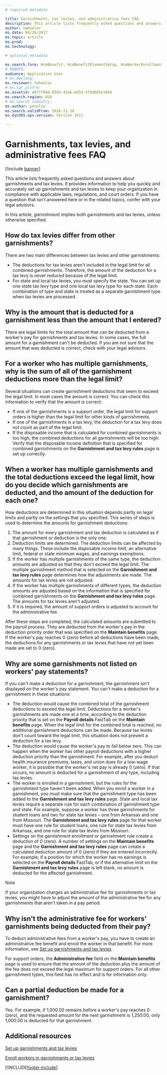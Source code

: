 ```yaml
---
# required metadata

title: Garnishments, tax levies, and administrative fees FAQ
description: This article lists frequently asked questions and answers about garnishments and tax levies.
author: twheeloc
ms.date: 06/20/2017
ms.topic: article
ms.prod: 
ms.technology: 

# optional metadata

ms.search.form: HcmBenefit, HcmBenefitElementSetup, HcmWorkerEnrollment, PayrollDisposableIncome, PayrollWorkerGarnishmentRule
# ROBOTS: 
audience: Application User
# ms.devlang: 
ms.reviewer: twheeloc
# ms.tgt_pltfrm: 
ms.assetid: e87ff0bd-0594-45a6-bd54-5f8d085e1894
ms.search.region: USA
# ms.search.industry: 
ms.author: panolte
ms.search.validFrom: 2016-11-30
ms.dyn365.ops.version: Version 1611

---
```


# Garnishments, tax levies, and administrative fees FAQ

[!include [banner](../../../../../finance/includes/banner.md)]

This article lists frequently asked questions and answers about garnishments and tax levies. It provides information to help you quickly and accurately set up garnishments and tax levies to keep your organization in compliance with applicable laws, regulations, and court orders. If you have a question that isn't answered here or in the related topics, confer with your legal advisors.

In this article, *garnishment* implies both garnishments and tax levies, unless otherwise specified.

## How do tax levies differ from other garnishments?

There are two main differences between tax levies and other garnishments:

- The deductions for tax levies aren't included in the legal limit for all combined garnishments. Therefore, the amount of the deduction for a tax levy is never reduced because of the legal limit.
- For state and local tax levies, you must specify the state. You can set up one state tax levy type and one local tax levy type for each state. Each combination of type and state is treated as a separate garnishment type when tax levies are processed.

## Why is the amount that is deducted for a garnishment less than the amount that I entered?

There are legal limits for the total amount that can be deducted from a worker's pay for garnishments and tax levies. In some cases, the full amount for a garnishment can't be deducted. If you are not sure that the amount that was deducted is correct, check with your legal advisors.

## For a worker who has multiple garnishments, why is the sum of all of the garnishment deductions more than the legal limit?

Several situations can create garnishment deductions that seem to exceed the legal limit. In most cases the amount is correct. You can check this information to verify that the amount is correct:

- If one of the garnishments is a support order, the legal limit for support orders is higher than the legal limit for other kinds of garnishments.
- If one of the garnishments is a tax levy, the deduction for a tax levy does not count as part of the legal limit.
- If the disposable income that is calculated for combined garnishments is too high, the combined deductions for all garnishments will be too high. Verify that the disposable income definition that is specified for combined garnishments on the **Garnishment and tax levy rules** page is set up correctly.

## When a worker has multiple garnishments and the total deductions exceed the legal limit, how do you decide which garnishments are deducted, and the amount of the deduction for each one?

How deductions are determined in this situation depends partly on legal limits and partly on the settings that you specified. This series of steps is used to determine the amounts for garnishment deductions:

1. The amount for every garnishment and tax deduction is calculated as if that garnishment or deduction is the only one.
2. Deduction limits are determined. The deduction limits can be affected by many things. These include the disposable income limit, an alternative limit, federal or state minimum wages, and earnings exemptions.
3. If the worker has multiple garnishments of the same type, the deduction amounts are adjusted so that they don't exceed the legal limit. The multiple garnishment method that is selected on the **Garnishment and tax levy rules** page determines how the adjustments are made. The amounts for tax levies are not adjusted.
4. If the worker has multiple garnishments of different types, the deduction amounts are adjusted based on the information that is specified for combined garnishments on the **Garnishment and tax levy rules** page. The amounts for tax levies aren't adjusted.
5. If it is required, the amount of support orders is adjusted to account for the administrative fee.

After these steps are completed, the calculated amounts are submitted to the payroll process. They are deducted from the worker's pay in the deduction priority order that was specified on the **Maintain benefits** page. If the worker's pay reaches 0 (zero) before all deductions have been made, the deductions for any garnishments or tax levies that have not yet been made are set to 0 (zero).

## Why are some garnishments not listed on workers' pay statements?

If you can't make a deduction for a garnishment, the garnishment isn't displayed on the worker's pay statement. You can't make a deduction for a garnishment in these situations:

- The deduction would cause the combined total of the garnishment deductions to exceed the legal limit. Deductions for a worker's garnishments are made one at a time, according to the deduction priority that is set on the **Payroll details** FastTab on the **Maintain benefits** page. When the legal limit for the combined total is reached, no additional garnishment deductions can be made. Because tax levies don't count toward the legal limit, this situation does not prevent a deduction for a tax levy.
- The deduction would cause the worker's pay to fall below zero. This can happen when the worker has other payroll deductions with a higher deduction priority than the garnishment. For example, after you deduct health insurance premiums, taxes, and union dues for a low-wage worker, it is possible that the worker's net pay is already 0 (zero). If that occurs, no amount is deducted for a garnishment of any type, including tax levies.
- The worker is enrolled in a garnishment, but the rules for the garnishment type haven't been added. When you enroll a worker in a garnishment, you must make sure that the garnishment type has been added to the **Garnishment and tax levy rules** page. State and local tax levies require a separate rule for each combination of garnishment type and state. For example, suppose a worker has three garnishments for student loans and two for state tax levies – one from Arkansas and one from Missouri. The **Garnishment and tax levy rules** page for that worker must have one rule for student loans, one rule for state tax levies from Arkansas, and one rule for state tax levies from Missouri.
- Settings on the garnishment enrollment or garnishment rule create a deduction of 0 (zero). A number of settings on the **Maintain benefits** page and the **Garnishment and tax levy rules** page can create a calculated deduction amount of 0 (zero) if they are entered incorrectly. For example, if a position for which the worker has no earnings is selected on the **Payroll details** FastTab, or if the alternative limit on the **Garnishment and tax levy rules** page is left blank, no amount is deducted for the affected garnishment.

> [!NOTE]
> If your organization charges an administrative fee for garnishments or tax levies, you might have to adjust the amount of the administrative fee for any garnishments that aren't taken in a pay period.

## Why isn't the administrative fee for workers' garnishments being deducted from their pay?

To deduct administrative fees from a worker's pay, you have to create an administrative fee benefit and enroll the worker in that benefit. For more information, see [Set up garnishments and tax levies](noam-usa-garnishment-tax-levy-set-up-tasks.md). 

For support orders, the **Administrative fee** field on the **Maintain benefits** page is used to ensure that the amount of the deduction plus the amount of the fee does not exceed the legal maximum for support orders. For all other garnishment types, this field has no effect and is for information only.

## Can a partial deduction be made for a garnishment?

Yes. For example, if 1,000.00 remains before a worker's pay reaches 0 (zero), and the requested amount for the next garnishment is 1,250.00, only 1,000.00 is deducted for that garnishment.

## Additional resources

[Set up garnishments and tax levies](noam-usa-garnishment-tax-levy-set-up-tasks.md)

[Enroll workers in garnishments or tax levies](noam-usa-garnishment-tax-levy-enrollment-tasks.md)


[!INCLUDE[footer-include](../../../../../includes/footer-banner.md)]
